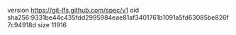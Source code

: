 version https://git-lfs.github.com/spec/v1
oid sha256:9331be44c435fdd2995984eae81af3401761b1091a5fd63085be826f7c94918d
size 11916
